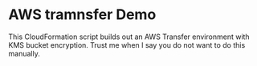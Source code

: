 # AWS tramnsfer Demo

This CloudFormation script builds out an AWS Transfer environment with KMS bucket encryption.  Trust me when I say you do not want to do this manually.